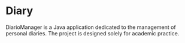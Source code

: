 # Diary
DiarioManager is a Java application dedicated to the management of personal diaries. The project is designed solely for academic practice.
